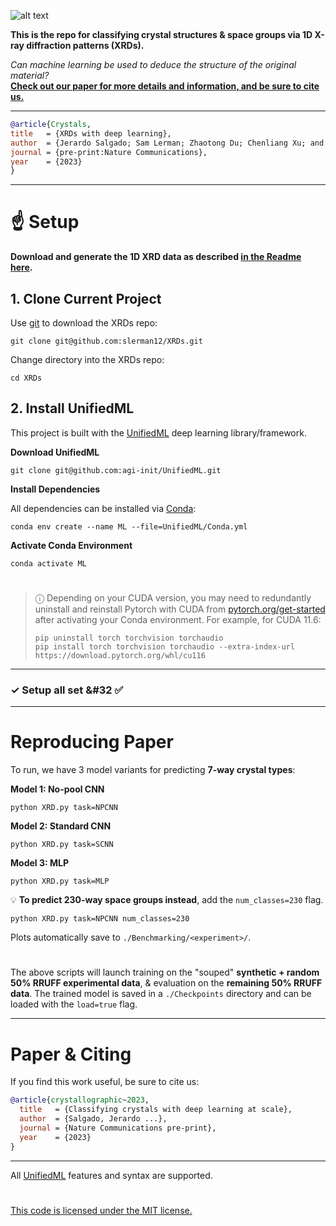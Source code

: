 ![alt text](https://i.imgur.com/0Qp4YOb.png)

**This is the repo for classifying crystal structures & space groups via 1D X-ray diffraction patterns (XRDs).**

*Can machine learning be used to deduce the structure of the original material?* </br>
**[Check out our paper for more details and information, and be sure to cite us.]()**
 
---

```bibtex
@article{Crystals,
title   = {XRDs with deep learning},
author  = {Jerardo Salgado; Sam Lerman; Zhaotong Du; Chenliang Xu; and Niaz Abdolrahim},
journal = {pre-print:Nature Communications},
year    = {2023}
}
```

---

# :point_up: Setup

**Download and generate the 1D XRD data as described [in the Readme here](Datasets/Generated).**

## 1. Clone Current Project

Use [git](https://git-scm.com/book/en/v2/Getting-Started-Installing-Git) to download the XRDs repo:

```console
git clone git@github.com:slerman12/XRDs.git
```

Change directory into the XRDs repo:

```console
cd XRDs
```

## 2. Install UnifiedML

This project is built with the [UnifiedML](https://github.com/AGI-init/UnifiedML) deep learning library/framework.

**Download UnifiedML**

```console
git clone git@github.com:agi-init/UnifiedML.git
```

**Install Dependencies**

All dependencies can be installed via [Conda](https://docs.conda.io/en/latest/miniconda.html):

```console
conda env create --name ML --file=UnifiedML/Conda.yml
```

**Activate Conda Environment**

```console
conda activate ML
```

#

> &#9432; Depending on your CUDA version, you may need to redundantly uninstall and reinstall Pytorch with CUDA from [pytorch.org/get-started](https://pytorch.org/get-started/locally/) after activating your Conda environment. For example, for CUDA 11.6:
> ```console
> pip uninstall torch torchvision torchaudio
> pip install torch torchvision torchaudio --extra-index-url https://download.pytorch.org/whl/cu116
> ```

---

### ✓ Setup all set &#32 :white_check_mark:

---

# Reproducing Paper

To run, we have 3 model variants for predicting **7-way crystal types**:

**Model 1: No-pool CNN**

```console
python XRD.py task=NPCNN
```

**Model 2: Standard CNN**

```console
python XRD.py task=SCNN
```

**Model 3: MLP**

```console
python XRD.py task=MLP
```

:bulb: **To predict 230-way space groups instead**, add the ```num_classes=230``` flag.

```console
python XRD.py task=NPCNN num_classes=230
```

Plots automatically save to ```./Benchmarking/<experiment>/```.

#

The above scripts will launch training on the "souped" **synthetic + random 50% RRUFF experimental data**, & evaluation on the **remaining 50% RRUFF data**. The trained model is saved in a ```./Checkpoints``` directory and can be loaded with the ```load=true``` flag.

---

# Paper & Citing

If you find this work useful, be sure to cite us:

```bibtex
@article{crystallographic~2023,
  title   = {Classifying crystals with deep learning at scale},
  author  = {Salgado, Jerardo ...},
  journal = {Nature Communications pre-print},
  year    = {2023}
}
```

---

All [UnifiedML](https://github.com/AGI-init/UnifiedML) features and syntax are supported.

#

[This code is licensed under the MIT license.](MIT_LICENSE)